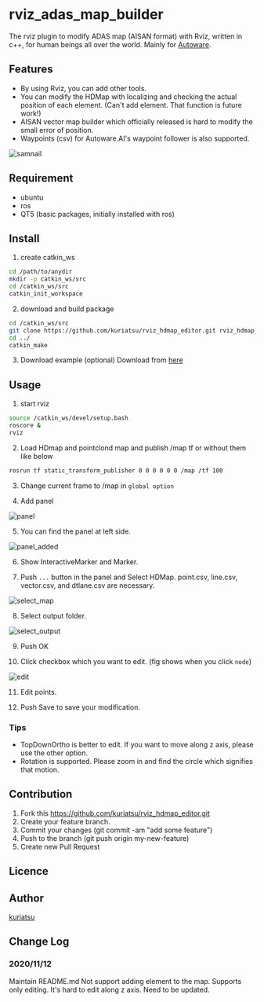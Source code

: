 # rviz_adas_map_builder
The rviz plugin to modify ADAS map (AISAN format) with Rviz, written in c++, for human beings all over the world. Mainly for [Autoware](https://www.autoware.ai/).

## Features
* By using Rviz, you can add other tools.
* You can modify the HDMap with localizing and checking the actual position of each element. (Can't add element. That function is future work!)
* AISAN vector map builder which officially released is hard to modify the small error of position.
* Waypoints (csv) for Autoware.AI's waypoint follower is also supported.

![samnail](https://github.com/kuriatsu/rviz_hdmap_editor/blob/image/image/rviz_window.png)

## Requirement
* ubuntu
* ros
* QT5 (basic packages, initially installed with ros)


## Install
1. create catkin_ws
```bash
cd /path/to/anydir
mkdir -p catkin_ws/src
cd /catkin_ws/src
catkin_init_workspace
```
2. download and build package
```bash
cd /catkin_ws/src
git clone https://github.com/kuriatsu/rviz_hdmap_editor.git rviz_hdmap_editor
cd ../
catkin_make
```

3. Download example (optional)
Download from [here](https://autoware-ai.s3.us-east-2.amazonaws.com/sample_moriyama_data.tar.gz)

## Usage
1. start rviz
```bash
source /catkin_ws/devel/setup.bash
roscore &
rviz
```

2. Load HDmap and pointclond map and publish /map tf or without them like below
```bash
rosrun tf static_transform_publisher 0 0 0 0 0 0 /map /tf 100
```

3. Change current frame to /map in `global option`

4. Add panel

![panel](https://github.com/kuriatsu/rviz_hdmap_editor/blob/image/image/add_panel.png)

5. You can find the panel at left side.

![panel_added](https://github.com/kuriatsu/rviz_hdmap_editor/blob/image/image/select_panel.png)

6. Show InteractiveMarker and Marker.

7. Push `...` button in the panel and Select HDMap. point.csv, line.csv, vector.csv, and dtlane.csv are necessary.

![select_map](https://github.com/kuriatsu/rviz_hdmap_editor/blob/image/image/select_map.png)

8. Select output folder.

![select_output](https://github.com/kuriatsu/rviz_hdmap_editor/blob/image/image/select_output.png)

9. Push OK

10. Click checkbox which you want to edit. (fig shows when you click `node`)

![edit](https://github.com/kuriatsu/rviz_hdmap_editor/blob/image/image/edit_node.png)

11. Edit points.  

12. Push Save to save your modification.

### Tips
* TopDownOrtho is better to edit. If you want to move along z axis, please use the other option.
* Rotation is supported. Please zoom in and find the circle which signifies that motion.

## Contribution

1. Fork this https://github.com/kuriatsu/rviz_hdmap_editor.git
1. Create your feature branch.
3. Commit your changes (git commit -am "add some feature")
4. Push to the branch (git push origin my-new-feature)
5. Create new Pull Request

## Licence


## Author
[kuriatsu](https://github.com/kuriatsu)

## Change Log
### 2020/11/12
Maintain README.md
Not support adding element to the map. Supports only editing.
It's hard to edit along z axis. Need to be updated.
